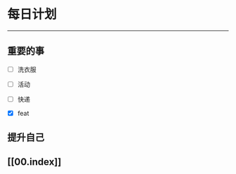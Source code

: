 
# 每日计划
---
## 重要的事

- [ ]  洗衣服
- [ ]  活动
- [ ]  快递
- [x] feat



## 提升自己

  



## [[00.index]]










